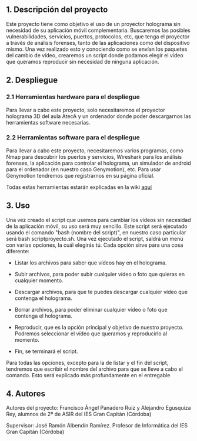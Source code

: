## 1. Descripción del proyecto
Este proyecto tiene como objetivo el uso de un proyector holograma sin necesidad de su aplicación móvil complementaria. Buscaremos las posibles vulnerabilidades, servicios, puertos, protocolos, etc, que tenga el proyector a través de análisis forenses, tanto de las aplicaciones como del dispositivo mismo. Una vez realizado esto y conociendo como se envían los paquetes del cambio de vídeo, crearemos un script donde podamos elegir el vídeo que queramos reproducir sin necesidad de ninguna aplicación.

## 2. Despliegue

### 2.1 Herramientas hardware para el despliegue

Para llevar a cabo este proyecto, solo necesitaremos el proyector holograma 3D del aula AtecA y un ordenador donde poder descargarnos las herramientas software necesarias.

### 2.2 Herramientas software para el despliegue

Para llevar a cabo este proyecto, necesitaremos varios programas, como Nmap para descubrir los puertos y servicios, Wireshark para los análisis forenses, la aplicación para controlar el holograma, un simulador de android para el ordenador (en nuestro caso Genymotion), etc.
Para usar Genymotion tendremos que registrarnos en su página oficial.

Todas estas herramientas estarán explicadas en la wiki [aquí](https://github.com/iesgrancapitan-proyectos/202122asir-junio-Hacking-Hologram-pacopanaderoruiz-alejandroegusquiza/wiki#5-recursos)

## 3. Uso

Una vez creado el script que usemos para cambiar los vídeos sin necesidad de la aplicación móvil, su uso será muy sencillo. Este script será ejecutado usando el comando "bash (nombre del script)", en nuestro caso particular será bash scriptproyecto.sh.
Una vez ejecutado el script, saldrá un menú con varias opciones, la cuál elegirás tú. Cada opción sirve para una cosa diferente:
  
   - Listar los archivos para saber que vídeos hay en el holograma.
    
   - Subir archivos, para poder subir cualquier vídeo o foto que quieras en cualquier momento.
    
   - Descargar archivos, para que te puedes descargar cualquier vídeo que contenga el holograma.
    
   - Borrar archivos, para poder eliminar cualquier vídeo o foto que contenga el holograma.
    
   - Reproducir, que es la opción principal y objetivo de nuestro proyecto. Podremos seleccionar el vídeo que queramos y reproducirlo al momento.
    
   - Fin, se terminará el script.
    
Para todas las opciones, excepto para la de listar y el fin del script, tendremos que escribir el nombre del archivo para que se lleve a cabo el comando.
Esto será explicado más profundamente en el entregable 

## 4. Autores

Autores del proyecto: Francisco Ángel Panadero Ruiz y Alejandro Egusquiza Rey, alumnos de 2º de ASIR del IES Gran Capitán (Córdoba)

Supervisor: José Ramón Albendín Ramírez. Profesor de Informática del IES Gran Capitán (Córdoba)
